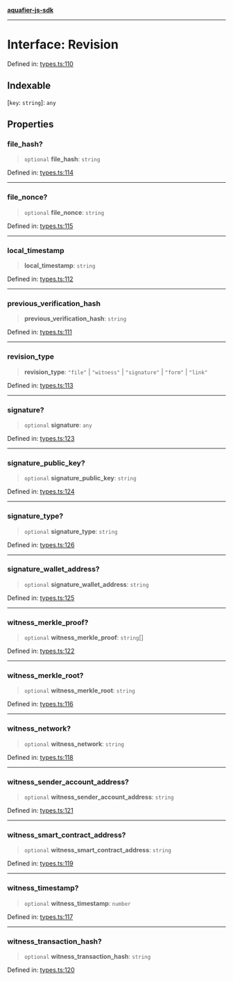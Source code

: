 [**aquafier-js-sdk**](../README.md)

***

# Interface: Revision

Defined in: [types.ts:110](https://github.com/inblockio/aqua-verifier-js-lib/blob/09413c69301a51b584d51846ffabc4d8f820b4fa/src/types.ts#L110)

## Indexable

\[`key`: `string`\]: `any`

## Properties

### file\_hash?

> `optional` **file\_hash**: `string`

Defined in: [types.ts:114](https://github.com/inblockio/aqua-verifier-js-lib/blob/09413c69301a51b584d51846ffabc4d8f820b4fa/src/types.ts#L114)

***

### file\_nonce?

> `optional` **file\_nonce**: `string`

Defined in: [types.ts:115](https://github.com/inblockio/aqua-verifier-js-lib/blob/09413c69301a51b584d51846ffabc4d8f820b4fa/src/types.ts#L115)

***

### local\_timestamp

> **local\_timestamp**: `string`

Defined in: [types.ts:112](https://github.com/inblockio/aqua-verifier-js-lib/blob/09413c69301a51b584d51846ffabc4d8f820b4fa/src/types.ts#L112)

***

### previous\_verification\_hash

> **previous\_verification\_hash**: `string`

Defined in: [types.ts:111](https://github.com/inblockio/aqua-verifier-js-lib/blob/09413c69301a51b584d51846ffabc4d8f820b4fa/src/types.ts#L111)

***

### revision\_type

> **revision\_type**: `"file"` \| `"witness"` \| `"signature"` \| `"form"` \| `"link"`

Defined in: [types.ts:113](https://github.com/inblockio/aqua-verifier-js-lib/blob/09413c69301a51b584d51846ffabc4d8f820b4fa/src/types.ts#L113)

***

### signature?

> `optional` **signature**: `any`

Defined in: [types.ts:123](https://github.com/inblockio/aqua-verifier-js-lib/blob/09413c69301a51b584d51846ffabc4d8f820b4fa/src/types.ts#L123)

***

### signature\_public\_key?

> `optional` **signature\_public\_key**: `string`

Defined in: [types.ts:124](https://github.com/inblockio/aqua-verifier-js-lib/blob/09413c69301a51b584d51846ffabc4d8f820b4fa/src/types.ts#L124)

***

### signature\_type?

> `optional` **signature\_type**: `string`

Defined in: [types.ts:126](https://github.com/inblockio/aqua-verifier-js-lib/blob/09413c69301a51b584d51846ffabc4d8f820b4fa/src/types.ts#L126)

***

### signature\_wallet\_address?

> `optional` **signature\_wallet\_address**: `string`

Defined in: [types.ts:125](https://github.com/inblockio/aqua-verifier-js-lib/blob/09413c69301a51b584d51846ffabc4d8f820b4fa/src/types.ts#L125)

***

### witness\_merkle\_proof?

> `optional` **witness\_merkle\_proof**: `string`[]

Defined in: [types.ts:122](https://github.com/inblockio/aqua-verifier-js-lib/blob/09413c69301a51b584d51846ffabc4d8f820b4fa/src/types.ts#L122)

***

### witness\_merkle\_root?

> `optional` **witness\_merkle\_root**: `string`

Defined in: [types.ts:116](https://github.com/inblockio/aqua-verifier-js-lib/blob/09413c69301a51b584d51846ffabc4d8f820b4fa/src/types.ts#L116)

***

### witness\_network?

> `optional` **witness\_network**: `string`

Defined in: [types.ts:118](https://github.com/inblockio/aqua-verifier-js-lib/blob/09413c69301a51b584d51846ffabc4d8f820b4fa/src/types.ts#L118)

***

### witness\_sender\_account\_address?

> `optional` **witness\_sender\_account\_address**: `string`

Defined in: [types.ts:121](https://github.com/inblockio/aqua-verifier-js-lib/blob/09413c69301a51b584d51846ffabc4d8f820b4fa/src/types.ts#L121)

***

### witness\_smart\_contract\_address?

> `optional` **witness\_smart\_contract\_address**: `string`

Defined in: [types.ts:119](https://github.com/inblockio/aqua-verifier-js-lib/blob/09413c69301a51b584d51846ffabc4d8f820b4fa/src/types.ts#L119)

***

### witness\_timestamp?

> `optional` **witness\_timestamp**: `number`

Defined in: [types.ts:117](https://github.com/inblockio/aqua-verifier-js-lib/blob/09413c69301a51b584d51846ffabc4d8f820b4fa/src/types.ts#L117)

***

### witness\_transaction\_hash?

> `optional` **witness\_transaction\_hash**: `string`

Defined in: [types.ts:120](https://github.com/inblockio/aqua-verifier-js-lib/blob/09413c69301a51b584d51846ffabc4d8f820b4fa/src/types.ts#L120)
